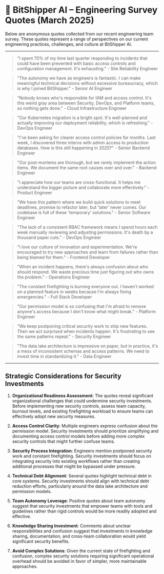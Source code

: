 # 💬 BitShipper AI – Engineering Survey Quotes (March 2025)

Below are anonymous quotes collected from our recent engineering team survey. These quotes represent a range of perspectives on our current engineering practices, challenges, and culture at BitShipper AI.

---

> "I spent 70% of my time last quarter responding to incidents that could have been prevented with basic access controls and configuration management. It's exhausting." - Site Reliability Engineer

> "The autonomy we have as engineers is fantastic. I can make meaningful technical decisions without excessive bureaucracy, which is why I joined BitShipper." - Senior AI Engineer

> "Nobody knows who's responsible for IAM and access control. It's this weird gray area between Security, DevOps, and Platform teams, so nothing gets done." - Cloud Infrastructure Engineer

> "Our Kubernetes migration is a bright spot. It's well-planned and actually improving our deployment reliability, which is refreshing." - DevOps Engineer

> "I've been asking for clearer access control policies for months. Last week, I discovered three interns with admin access to production databases. How is this still happening in 2025?" - Senior Backend Engineer

> "Our post-mortems are thorough, but we rarely implement the action items. We document the same root causes over and over." - Backend Engineer

> "I appreciate how our teams are cross-functional. It helps me understand the bigger picture and collaborate more effectively." - Product Engineer

> "We have this pattern where we build quick solutions to meet deadlines, promise to refactor later, but 'later' never comes. Our codebase is full of these 'temporary' solutions." - Senior Software Engineer

> "The lack of a consistent RBAC framework means I spend hours each week manually reviewing and adjusting permissions. It's death by a thousand paper cuts." - DevOps Engineer

> "I love our culture of innovation and experimentation. We're encouraged to try new approaches and learn from failures rather than being blamed for them." - Frontend Developer

> "When an incident happens, there's always confusion about who should respond. We waste precious time just figuring out who owns the problem." - Operations Engineer

> "The constant firefighting is burning everyone out. I haven't worked on a planned feature in weeks because I'm always fixing emergencies." - Full Stack Developer

> "Our permission model is so confusing that I'm afraid to remove anyone's access because I don't know what might break." - Platform Engineer

> "We keep postponing critical security work to ship new features. Then we act surprised when incidents happen. It's frustrating to see the same patterns repeat." - Security Engineer

> "The data lake architecture is impressive on paper, but in practice, it's a mess of inconsistent schemas and access patterns. We need to invest time in standardizing it." - Data Engineer

---

## Strategic Considerations for Security Investments

1. **Organizational Readiness Assessment**: The quotes reveal significant organizational challenges that could undermine security investments. Before implementing new security controls, assess team capacity, burnout levels, and existing firefighting workload to ensure teams can effectively adopt new security measures.

2. **Access Control Clarity**: Multiple engineers express confusion about the permission model. Security investments should prioritize simplifying and documenting access control models before adding more complex security controls that might further confuse teams.

3. **Security Process Integration**: Engineers mention postponed security work and constant firefighting. Security investments should focus on integrating security into existing workflows rather than creating additional processes that might be bypassed under pressure.

4. **Technical Debt Alignment**: Several quotes highlight technical debt in core systems. Security investments should align with technical debt reduction efforts, particularly around the data lake architecture and permission models.

5. **Team Autonomy Leverage**: Positive quotes about team autonomy suggest that security investments that empower teams with tools and guidelines rather than rigid controls would be more readily adopted and effective.

6. **Knowledge Sharing Investment**: Comments about unclear responsibilities and confusion suggest that investments in knowledge sharing, documentation, and cross-team collaboration would yield significant security benefits.

7. **Avoid Complex Solutions**: Given the current state of firefighting and confusion, complex security solutions requiring significant operational overhead should be avoided in favor of simpler, more maintainable approaches.